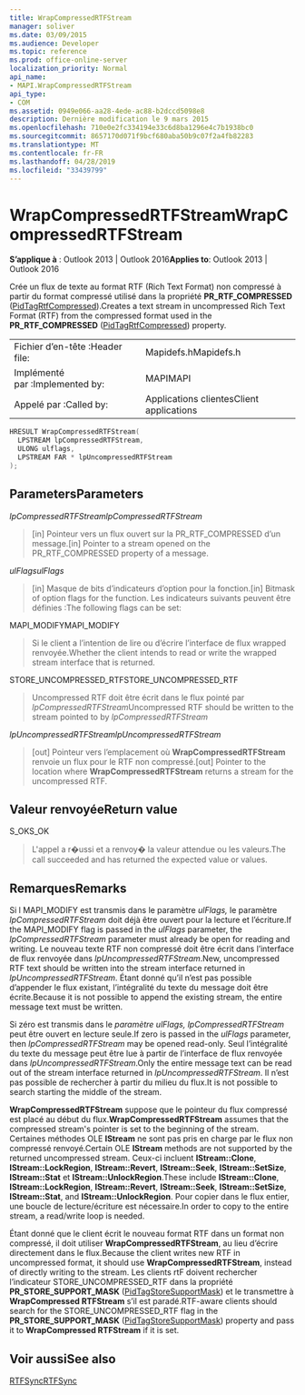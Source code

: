 ```yaml
---
title: WrapCompressedRTFStream
manager: soliver
ms.date: 03/09/2015
ms.audience: Developer
ms.topic: reference
ms.prod: office-online-server
localization_priority: Normal
api_name:
- MAPI.WrapCompressedRTFStream
api_type:
- COM
ms.assetid: 0949e066-aa28-4ede-ac88-b2dccd5098e8
description: Dernière modification le 9 mars 2015
ms.openlocfilehash: 710e0e2fc334194e33c6d8ba1296e4c7b1938bc0
ms.sourcegitcommit: 8657170d071f9bcf680aba50b9c07f2a4fb82283
ms.translationtype: MT
ms.contentlocale: fr-FR
ms.lasthandoff: 04/28/2019
ms.locfileid: "33439799"
---
```

# <a name="wrapcompressedrtfstream"></a><span data-ttu-id="f5389-103">WrapCompressedRTFStream</span><span class="sxs-lookup"><span data-stu-id="f5389-103">WrapCompressedRTFStream</span></span>

  
  
<span data-ttu-id="f5389-104">**S’applique à** : Outlook 2013 | Outlook 2016</span><span class="sxs-lookup"><span data-stu-id="f5389-104">**Applies to**: Outlook 2013 | Outlook 2016</span></span> 
  
<span data-ttu-id="f5389-105">Crée un flux de texte au format RTF (Rich Text Format) non compressé à partir du format compressé utilisé dans la propriété **PR_RTF_COMPRESSED** ([PidTagRtfCompressed](pidtagrtfcompressed-canonical-property.md)).</span><span class="sxs-lookup"><span data-stu-id="f5389-105">Creates a text stream in uncompressed Rich Text Format (RTF) from the compressed format used in the **PR_RTF_COMPRESSED** ([PidTagRtfCompressed](pidtagrtfcompressed-canonical-property.md)) property.</span></span> 
  
|||
|:-----|:-----|
|<span data-ttu-id="f5389-106">Fichier d’en-tête :</span><span class="sxs-lookup"><span data-stu-id="f5389-106">Header file:</span></span>  <br/> |<span data-ttu-id="f5389-107">Mapidefs.h</span><span class="sxs-lookup"><span data-stu-id="f5389-107">Mapidefs.h</span></span>  <br/> |
|<span data-ttu-id="f5389-108">Implémenté par :</span><span class="sxs-lookup"><span data-stu-id="f5389-108">Implemented by:</span></span>  <br/> |<span data-ttu-id="f5389-109">MAPI</span><span class="sxs-lookup"><span data-stu-id="f5389-109">MAPI</span></span>  <br/> |
|<span data-ttu-id="f5389-110">Appelé par :</span><span class="sxs-lookup"><span data-stu-id="f5389-110">Called by:</span></span>  <br/> |<span data-ttu-id="f5389-111">Applications clientes</span><span class="sxs-lookup"><span data-stu-id="f5389-111">Client applications</span></span>  <br/> |
   
```cpp
HRESULT WrapCompressedRTFStream(
  LPSTREAM lpCompressedRTFStream,
  ULONG ulflags,
  LPSTREAM FAR * lpUncompressedRTFStream
);
```

## <a name="parameters"></a><span data-ttu-id="f5389-112">Parameters</span><span class="sxs-lookup"><span data-stu-id="f5389-112">Parameters</span></span>

 <span data-ttu-id="f5389-113">_lpCompressedRTFStream_</span><span class="sxs-lookup"><span data-stu-id="f5389-113">_lpCompressedRTFStream_</span></span>
  
> <span data-ttu-id="f5389-114">[in] Pointeur vers un flux ouvert sur la PR_RTF_COMPRESSED d’un message.</span><span class="sxs-lookup"><span data-stu-id="f5389-114">[in] Pointer to a stream opened on the PR_RTF_COMPRESSED property of a message.</span></span> 
    
 <span data-ttu-id="f5389-115">_ulFlags_</span><span class="sxs-lookup"><span data-stu-id="f5389-115">_ulFlags_</span></span>
  
> <span data-ttu-id="f5389-116">[in] Masque de bits d’indicateurs d’option pour la fonction.</span><span class="sxs-lookup"><span data-stu-id="f5389-116">[in] Bitmask of option flags for the function.</span></span> <span data-ttu-id="f5389-117">Les indicateurs suivants peuvent être définies :</span><span class="sxs-lookup"><span data-stu-id="f5389-117">The following flags can be set:</span></span>
    
<span data-ttu-id="f5389-118">MAPI_MODIFY</span><span class="sxs-lookup"><span data-stu-id="f5389-118">MAPI_MODIFY</span></span> 
  
> <span data-ttu-id="f5389-119">Si le client a l’intention de lire ou d’écrire l’interface de flux wrapped renvoyée.</span><span class="sxs-lookup"><span data-stu-id="f5389-119">Whether the client intends to read or write the wrapped stream interface that is returned.</span></span> 
    
<span data-ttu-id="f5389-120">STORE_UNCOMPRESSED_RTF</span><span class="sxs-lookup"><span data-stu-id="f5389-120">STORE_UNCOMPRESSED_RTF</span></span> 
  
> <span data-ttu-id="f5389-121">Uncompressed RTF doit être écrit dans le flux pointé par  _lpCompressedRTFStream_</span><span class="sxs-lookup"><span data-stu-id="f5389-121">Uncompressed RTF should be written to the stream pointed to by  _lpCompressedRTFStream_</span></span>
    
 <span data-ttu-id="f5389-122">_lpUncompressedRTFStream_</span><span class="sxs-lookup"><span data-stu-id="f5389-122">_lpUncompressedRTFStream_</span></span>
  
> <span data-ttu-id="f5389-123">[out] Pointeur vers l’emplacement où **WrapCompressedRTFStream** renvoie un flux pour le RTF non compressé.</span><span class="sxs-lookup"><span data-stu-id="f5389-123">[out] Pointer to the location where **WrapCompressedRTFStream** returns a stream for the uncompressed RTF.</span></span> 
    
## <a name="return-value"></a><span data-ttu-id="f5389-124">Valeur renvoyée</span><span class="sxs-lookup"><span data-stu-id="f5389-124">Return value</span></span>

<span data-ttu-id="f5389-125">S_OK</span><span class="sxs-lookup"><span data-stu-id="f5389-125">S_OK</span></span> 
  
> <span data-ttu-id="f5389-126">L'appel a r�ussi et a renvoy� la valeur attendue ou les valeurs.</span><span class="sxs-lookup"><span data-stu-id="f5389-126">The call succeeded and has returned the expected value or values.</span></span>
    
## <a name="remarks"></a><span data-ttu-id="f5389-127">Remarques</span><span class="sxs-lookup"><span data-stu-id="f5389-127">Remarks</span></span>

<span data-ttu-id="f5389-128">Si l MAPI_MODIFY est transmis dans le paramètre  _ulFlags,_ le paramètre  _lpCompressedRTFStream_ doit déjà être ouvert pour la lecture et l’écriture.</span><span class="sxs-lookup"><span data-stu-id="f5389-128">If the MAPI_MODIFY flag is passed in the  _ulFlags_ parameter, the  _lpCompressedRTFStream_ parameter must already be open for reading and writing.</span></span> <span data-ttu-id="f5389-129">Le nouveau texte RTF non compressé doit être écrit dans l’interface de flux renvoyée dans  _lpUncompressedRTFStream_.</span><span class="sxs-lookup"><span data-stu-id="f5389-129">New, uncompressed RTF text should be written into the stream interface returned in  _lpUncompressedRTFStream_.</span></span> <span data-ttu-id="f5389-130">Étant donné qu’il n’est pas possible d’appender le flux existant, l’intégralité du texte du message doit être écrite.</span><span class="sxs-lookup"><span data-stu-id="f5389-130">Because it is not possible to append the existing stream, the entire message text must be written.</span></span> 
  
<span data-ttu-id="f5389-131">Si zéro est transmis dans le  _paramètre ulFlags,_  _lpCompressedRTFStream_ peut être ouvert en lecture seule.</span><span class="sxs-lookup"><span data-stu-id="f5389-131">If zero is passed in the  _ulFlags_ parameter, then  _lpCompressedRTFStream_ may be opened read-only.</span></span> <span data-ttu-id="f5389-132">Seul l’intégralité du texte du message peut être lue à partir de l’interface de flux renvoyée dans  _lpUncompressedRTFStream_.</span><span class="sxs-lookup"><span data-stu-id="f5389-132">Only the entire message text can be read out of the stream interface returned in  _lpUncompressedRTFStream_.</span></span> <span data-ttu-id="f5389-133">Il n’est pas possible de rechercher à partir du milieu du flux.</span><span class="sxs-lookup"><span data-stu-id="f5389-133">It is not possible to search starting the middle of the stream.</span></span> 
  
 <span data-ttu-id="f5389-134">**WrapCompressedRTFStream** suppose que le pointeur du flux compressé est placé au début du flux.</span><span class="sxs-lookup"><span data-stu-id="f5389-134">**WrapCompressedRTFStream** assumes that the compressed stream's pointer is set to the beginning of the stream.</span></span> <span data-ttu-id="f5389-135">Certaines méthodes OLE **IStream** ne sont pas pris en charge par le flux non compressé renvoyé.</span><span class="sxs-lookup"><span data-stu-id="f5389-135">Certain OLE **IStream** methods are not supported by the returned uncompressed stream.</span></span> <span data-ttu-id="f5389-136">Ceux-ci incluent **IStream::Clone**, **IStream::LockRegion**, **IStream::Revert**, **IStream::Seek**, **IStream::SetSize**, **IStream::Stat** et **IStream::UnlockRegion**.</span><span class="sxs-lookup"><span data-stu-id="f5389-136">These include **IStream::Clone**, **IStream::LockRegion**, **IStream::Revert**, **IStream::Seek**, **IStream::SetSize**, **IStream::Stat**, and **IStream::UnlockRegion**.</span></span> <span data-ttu-id="f5389-137">Pour copier dans le flux entier, une boucle de lecture/écriture est nécessaire.</span><span class="sxs-lookup"><span data-stu-id="f5389-137">In order to copy to the entire stream, a read/write loop is needed.</span></span> 
  
<span data-ttu-id="f5389-138">Étant donné que le client écrit le nouveau format RTF dans un format non compressé, il doit utiliser **WrapCompressedRTFStream**, au lieu d’écrire directement dans le flux.</span><span class="sxs-lookup"><span data-stu-id="f5389-138">Because the client writes new RTF in uncompressed format, it should use **WrapCompressedRTFStream**, instead of directly writing to the stream.</span></span> <span data-ttu-id="f5389-139">Les clients rtF doivent rechercher l’indicateur STORE_UNCOMPRESSED_RTF dans la propriété **PR_STORE_SUPPORT_MASK** ([PidTagStoreSupportMask](pidtagstoresupportmask-canonical-property.md)) et le transmettre à **WrapCompressed RTFStream** s’il est paradé.</span><span class="sxs-lookup"><span data-stu-id="f5389-139">RTF-aware clients should search for the STORE_UNCOMPRESSED_RTF flag in the **PR_STORE_SUPPORT_MASK** ([PidTagStoreSupportMask](pidtagstoresupportmask-canonical-property.md)) property and pass it to **WrapCompressed RTFStream** if it is set.</span></span> 
  
## <a name="see-also"></a><span data-ttu-id="f5389-140">Voir aussi</span><span class="sxs-lookup"><span data-stu-id="f5389-140">See also</span></span>



[<span data-ttu-id="f5389-141">RTFSync</span><span class="sxs-lookup"><span data-stu-id="f5389-141">RTFSync</span></span>](rtfsync.md)

